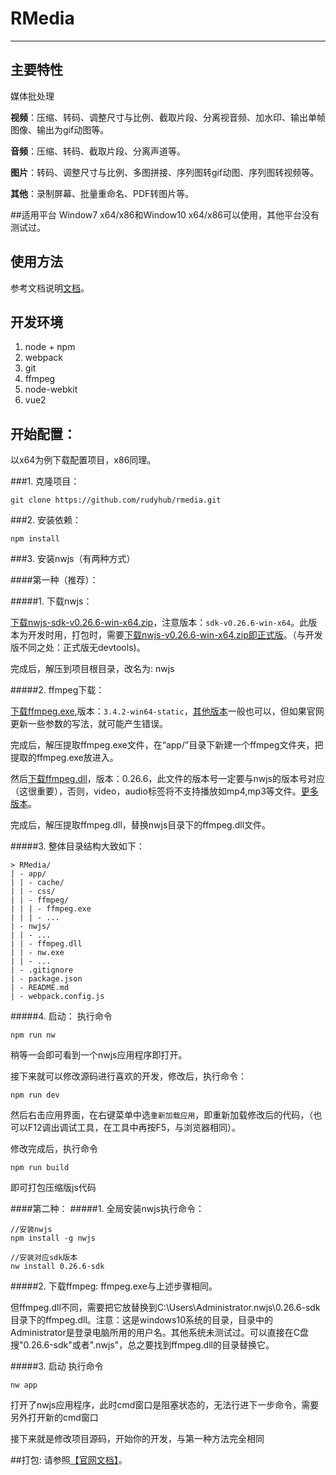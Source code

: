 # RMedia
***
## 主要特性

媒体批处理

**视频**：压缩、转码、调整尺寸与比例、截取片段、分离视音频、加水印、输出单帧图像、输出为gif动图等。

**音频**：压缩、转码、截取片段、分离声道等。

**图片**：转码、调整尺寸与比例、多图拼接、序列图转gif动图、序列图转视频等。

**其他**：录制屏幕、批量重命名、PDF转图片等。

##适用平台
Window7 x64/x86和Window10 x64/x86可以使用，其他平台没有测试过。

## 使用方法
参考文档说明[文档](https://rudyhub.github.io/rmedia.html)。

## 开发环境
1. node + npm
2. webpack
3. git
4. ffmpeg
5. node-webkit
6. vue2

## 开始配置：
以x64为例下载配置项目，x86同理。

###1. 克隆项目：
```
git clone https://github.com/rudyhub/rmedia.git
```
###2. 安装依赖：
```
npm install
```

###3. 安装nwjs（有两种方式）

####第一种（推荐）：

#####1. 下载nwjs：

[下载nwjs-sdk-v0.26.6-win-x64.zip](https://dl.nwjs.io/v0.26.6/nwjs-sdk-v0.26.6-win-x64.zip)，注意版本：`sdk-v0.26.6-win-x64`。此版本为开发时用，打包时，需要[下载nwjs-v0.26.6-win-x64.zip即正式版](https://dl.nwjs.io/v0.26.6/nwjs-v0.26.6-win-x64.zip)。（与开发版不同之处：正式版无devtools)。

完成后，解压到项目根目录，改名为: nwjs

#####2. ffmpeg下载：

[下载ffmpeg.exe](https://ffmpeg.zeranoe.com/builds/win64/static/ffmpeg-3.4.2-win64-static.zip),版本：`3.4.2-win64-static`，[其他版本](https://ffmpeg.zeranoe.com/builds/win64/static)一般也可以，但如果官网更新一些参数的写法，就可能产生错误。

完成后，解压提取ffmpeg.exe文件，在“app/”目录下新建一个ffmpeg文件夹，把提取的ffmpeg.exe放进入。

然后[下载ffmpeg.dll](https://github.com/iteufel/nwjs-ffmpeg-prebuilt/releases/download/0.26.6/0.26.6-win-x64.zip)，版本：0.26.6，此文件的版本号一定要与nwjs的版本号对应（这很重要），否则，video，audio标签将不支持播放如mp4,mp3等文件。[更多版本](https://github.com/iteufel/nwjs-ffmpeg-prebuilt/releases)。

完成后，解压提取ffmpeg.dll，替换nwjs目录下的ffmpeg.dll文件。

#####3. 整体目录结构大致如下：
```
> RMedia/
| - app/
| | - cache/
| | - css/
| | - ffmpeg/
| | | - ffmpeg.exe
| | | - ...
| - nwjs/
| | - ...
| | - ffmpeg.dll
| | - nw.exe
| | - ...
| - .gitignore
| - package.json
| - README.md
| - webpack.config.js
 ```
#####4. 启动：
执行命令
```
npm run nw
```
稍等一会即可看到一个nwjs应用程序即打开。

接下来就可以修改源码进行喜欢的开发，修改后，执行命令：
```
npm run dev
```
然后右击应用界面，在右键菜单中选`重新加载应用`，即重新加载修改后的代码，（也可以F12调出调试工具，在工具中再按F5，与浏览器相同）。

修改完成后，执行命令
```
npm run build
```
即可打包压缩版js代码

####第二种：
#####1. 全局安装nwjs执行命令：
```
//安装nwjs
npm install -g nwjs
    
//安装对应sdk版本
nw install 0.26.6-sdk
```
#####2. 下载ffmpeg:
ffmpeg.exe与上述步骤相同。

但ffmpeg.dll不同，需要把它放替换到C:\Users\Administrator\.nwjs\0.26.6-sdk目录下的ffmpeg.dll。注意：这是windows10系统的目录，目录中的Administrator是登录电脑所用的用户名。其他系统未测试过。可以直接在C盘搜"0.26.6-sdk"或者".nwjs"，总之要找到ffmpeg.dll的目录替换它。

#####3. 启动
执行命令
```
nw app
```
打开了nwjs应用程序，此时cmd窗口是阻塞状态的，无法行进下一步命令，需要另外打开新的cmd窗口

接下来就是修改项目源码，开始你的开发，与第一种方法完全相同

##打包:
请参照[【官网文档】](http://docs.nwjs.io/en/latest/For%20Users/Package%20and%20Distribute/#package-and-distribute)。
